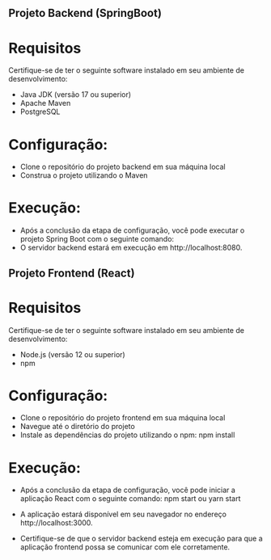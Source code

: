 ## Projeto Backend (SpringBoot)
# Requisitos
Certifique-se de ter o seguinte software instalado em seu ambiente de desenvolvimento:

* Java JDK (versão 17 ou superior)
* Apache Maven
* PostgreSQL

# Configuração:
* Clone o repositório do projeto backend em sua máquina local
* Construa o projeto utilizando o Maven

# Execução:
* Após a conclusão da etapa de configuração, você pode executar o projeto Spring Boot com o seguinte comando:
* O servidor backend estará em execução em http://localhost:8080.

## Projeto Frontend (React)
# Requisitos
Certifique-se de ter o seguinte software instalado em seu ambiente de desenvolvimento:
* Node.js (versão 12 ou superior)
* npm

# Configuração:
* Clone o repositório do projeto frontend em sua máquina local
* Navegue até o diretório do projeto
* Instale as dependências do projeto utilizando o npm:
npm install

# Execução:
* Após a conclusão da etapa de configuração, você pode iniciar a aplicação React com o seguinte comando:
npm start ou yarn start

* A aplicação estará disponível em seu navegador no endereço http://localhost:3000.

* Certifique-se de que o servidor backend esteja em execução para que a aplicação frontend possa se comunicar com ele corretamente.
